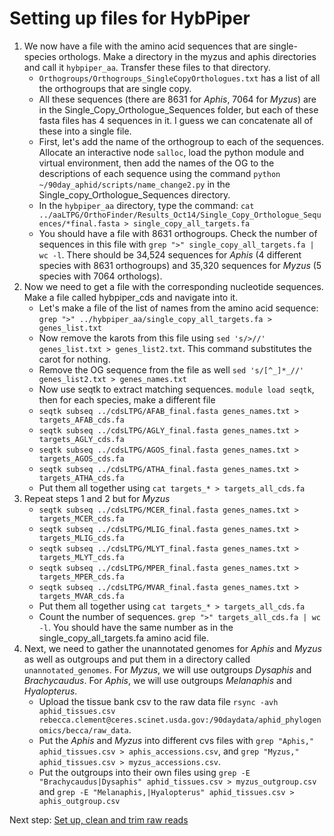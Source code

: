 # Setting up files for HybPiper

1) We now have a file with the amino acid sequences that are single-species orthologs. Make a directory in the myzus and aphis directories and call it `hybpiper_aa`. Transfer these files to that directory.
    * `Orthogroups/Orthogroups_SingleCopyOrthologues.txt` has a list of all the orthogroups that are single copy.
    * All these sequences (there are 8631 for *Aphis*, 7064 for *Myzus*) are in the Single_Copy_Orthologue_Sequences folder, but each of these fasta files has 4 sequences in it. I guess we can concatenate all of these into a single file.
    * First, let's add the name of the orthogroup to each of the sequences. Allocate an interactive node `salloc`, load the python module and virtual environment, then add the names of the OG to the descriptions of each sequence using the command `python ~/90day_aphid/scripts/name_change2.py` in the Single_copy_Orthologue_Sequences directory.
    * In the `hybpiper_aa` directory, type the command: `cat ../aaLTPG/OrthoFinder/Results_Oct14/Single_Copy_Orthologue_Sequences/*final.fasta > single_copy_all_targets.fa`
    * You should have a file with 8631 orthogroups. Check the number of sequences in this file with `grep ">" single_copy_all_targets.fa | wc -l`. There should be 34,524 sequences for *Aphis* (4 different species with 8631 orthogroups) and 35,320 sequences for *Myzus* (5 species with 7064 orthologs).
3) Now we need to get a file with the corresponding nucleotide sequences. Make a file called hybpiper_cds and navigate into it. 
    * Let's make a file of the list of names from the amino acid sequence: `grep ">" ../hybpiper_aa/single_copy_all_targets.fa > genes_list.txt`
    * Now remove the karots from this file using `sed 's/>//' genes_list.txt > genes_list2.txt`. This command substitutes the carot for nothing.
    * Remove the OG sequence from the file as well `sed 's/[^_]*_//' genes_list2.txt > genes_names.txt`
    * Now use seqtk to extract matching sequences. `module load seqtk`, then for each species, make a different file
    * `seqtk subseq ../cdsLTPG/AFAB_final.fasta genes_names.txt > targets_AFAB_cds.fa`
    - `seqtk subseq ../cdsLTPG/AGLY_final.fasta genes_names.txt > targets_AGLY_cds.fa`
    -  `seqtk subseq ../cdsLTPG/AGOS_final.fasta genes_names.txt > targets_AGOS_cds.fa`
    -  `seqtk subseq ../cdsLTPG/ATHA_final.fasta genes_names.txt > targets_ATHA_cds.fa`
    * Put them all together using `cat targets_* > targets_all_cds.fa`
4) Repeat steps 1 and 2 but for *Myzus*
    * `seqtk subseq ../cdsLTPG/MCER_final.fasta genes_names.txt > targets_MCER_cds.fa`
    * `seqtk subseq ../cdsLTPG/MLIG_final.fasta genes_names.txt > targets_MLIG_cds.fa`
    * `seqtk subseq ../cdsLTPG/MLYT_final.fasta genes_names.txt > targets_MLYT_cds.fa`
    * `seqtk subseq ../cdsLTPG/MPER_final.fasta genes_names.txt > targets_MPER_cds.fa`
    * `seqtk subseq ../cdsLTPG/MVAR_final.fasta genes_names.txt > targets_MVAR_cds.fa`
    * Put them all together using `cat targets_* > targets_all_cds.fa`
    * Count the number of sequences. `grep ">" targets_all_cds.fa | wc -l`. You should have the same number as in the single_copy_all_targets.fa amino acid file.
6) Next, we need to gather the unannotated genomes for *Aphis* and *Myzus* as well as outgroups and put them in a directory called `unannotated_genomes`. For *Myzus*, we will use outgroups *Dysaphis* and *Brachycaudus*. For *Aphis*, we will use outgroups *Melanaphis* and *Hyalopterus*.
    * Upload the tissue bank csv to the raw data file `rsync -avh aphid_tissues.csv rebecca.clement@ceres.scinet.usda.gov:/90daydata/aphid_phylogenomics/becca/raw_data`.
    * Put the *Aphis* and *Myzus* into different cvs files with `grep "Aphis," aphid_tissues.csv > aphis_accessions.csv`, and `grep "Myzus," aphid_tissues.csv > myzus_accessions.csv`.
    * Put the outgroups into their own files using `grep -E "Brachycaudus|Dysaphis" aphid_tissues.csv > myzus_outgroup.csv` and `grep -E "Melanaphis,|Hyalopterus" aphid_tissues.csv > aphis_outgroup.csv`

Next step: [Set up, clean and trim raw reads](cleantrim.md)
